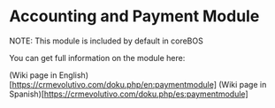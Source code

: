 Accounting and Payment Module
================

NOTE: This module is included by default in coreBOS

You can get full information on the module here:

(Wiki page in English)[https://crmevolutivo.com/doku.php/en:paymentmodule]
(Wiki page in Spanish)[https://crmevolutivo.com/doku.php/es:paymentmodule]

